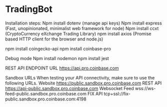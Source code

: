 # TradingBot
 Installation steps: 
 Npm install dotenv  (manage api keys)
 Npm install express (Fast, unopinionated, minimalist web framework for node)
 Npm install ccxt (CryptoCurrency eXchange Trading Library)
 npm install axios (Promise based HTTP client for the browser and node.js)


 npm install coingecko-api
 npm install coinbase-pro

 Debug mode 
 Npm install nodemon
 npm install jest

REST API ENDPOINT URL
https://api.pro.coinbase.com

Sandbox URLs
When testing your API connectivity, make sure to use the following URLs.
Website
https://public.sandbox.pro.coinbase.com
REST API
https://api-public.sandbox.pro.coinbase.com
Websocket Feed
wss://ws-feed-public.sandbox.pro.coinbase.com
FIX API
tcp+ssl://fix-public.sandbox.pro.coinbase.com:4198